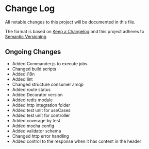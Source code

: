 # Change Log

All notable changes to this project will be documented in this file.

The format is based on [Keep a Changelog](http://keepachangelog.com/)
and this project adheres to [Semantic Versioning](http://semver.org/).

## Ongoing Changes

- Added Commander.js to execute jobs
- Changed build scripts
- Added i18n
- Added lint
- Changed structure consumer amqp
- Added route status
- Added Decorator version
- Added redis module
- Added http integration folder
- Added test unit for useCases
- Added test unit for controller
- Added coverage by test
- Added mocha config
- Added validator schema
- Changed http error handling
- Added control to the response when it has content in the header
